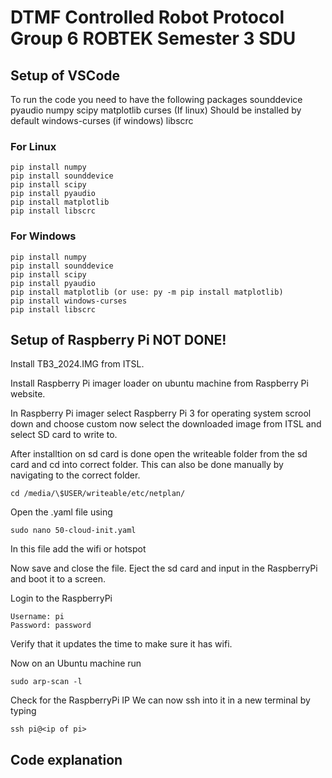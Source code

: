 # DTMF Controlled Robot Protocol Group 6 ROBTEK Semester 3 SDU

## Setup of VSCode

To run the code you need to have the following packages
sounddevice
pyaudio
numpy
scipy
matplotlib
curses (If linux) Should be installed by default
windows-curses (if windows)
libscrc

### For Linux

```
pip install numpy
pip install sounddevice
pip install scipy
pip install pyaudio
pip install matplotlib
pip install libscrc
```

### For Windows

```
pip install numpy
pip install sounddevice
pip install scipy
pip install pyaudio
pip install matplotlib (or use: py -m pip install matplotlib)
pip install windows-curses
pip install libscrc
```

## Setup of Raspberry Pi NOT DONE!

Install TB3_2024.IMG from ITSL.

Install Raspberry Pi imager loader on ubuntu machine from Raspberry Pi website.

In Raspberry Pi imager select Raspberry Pi 3 for operating system scrool down and choose custom now select the downloaded image from ITSL and select SD card to write to.

After installtion on sd card is done open the writeable folder from the sd card and cd into correct folder. This can also be done manually by navigating to the correct folder.

```
cd /media/\$USER/writeable/etc/netplan/
```

Open the .yaml file using

```
sudo nano 50-cloud-init.yaml
```

In this file add the wifi or hotspot

Now save and close the file. Eject the sd card and input in the RaspberryPi and boot it to a screen.

Login to the RaspberryPi

```
Username: pi
Password: password
```

Verify that it updates the time to make sure it has wifi.

Now on an Ubuntu machine run

```
sudo arp-scan -l
```

Check for the RaspberryPi IP
We can now ssh into it in a new terminal by typing

```
ssh pi@<ip of pi>
```

## Code explanation
